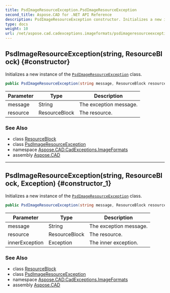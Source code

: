 ```yaml
---
title: PsdImageResourceException.PsdImageResourceException
second_title: Aspose.CAD for .NET API Reference
description: PsdImageResourceException constructor. Initializes a new instance of the PsdImageResourceException class
type: docs
weight: 10
url: /net/aspose.cad.cadexceptions.imageformats/psdimageresourceexception/psdimageresourceexception/
---
```

## PsdImageResourceException(string, ResourceBlock) {#constructor}

Initializes a new instance of the [`PsdImageResourceException`](../) class.

```csharp
public PsdImageResourceException(string message, ResourceBlock resource)
```

| Parameter | Type | Description |
| --- | --- | --- |
| message | String | The exception message. |
| resource | ResourceBlock | The resource. |

### See Also

* class [ResourceBlock](../../../aspose.cad.fileformats.psd/resourceblock/)
* class [PsdImageResourceException](../)
* namespace [Aspose.CAD.CadExceptions.ImageFormats](../../psdimageresourceexception/)
* assembly [Aspose.CAD](../../../)

---

## PsdImageResourceException(string, ResourceBlock, Exception) {#constructor_1}

Initializes a new instance of the [`PsdImageResourceException`](../) class.

```csharp
public PsdImageResourceException(string message, ResourceBlock resource, Exception innerException)
```

| Parameter | Type | Description |
| --- | --- | --- |
| message | String | The exception message. |
| resource | ResourceBlock | The resource. |
| innerException | Exception | The inner exception. |

### See Also

* class [ResourceBlock](../../../aspose.cad.fileformats.psd/resourceblock/)
* class [PsdImageResourceException](../)
* namespace [Aspose.CAD.CadExceptions.ImageFormats](../../psdimageresourceexception/)
* assembly [Aspose.CAD](../../../)


